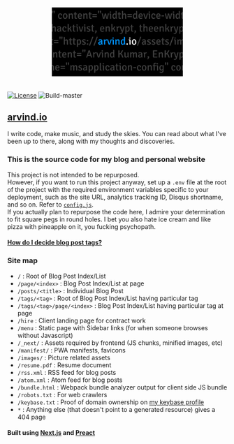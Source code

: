 # [<p align="center"><img src="https://raw.githubusercontent.com/EnKrypt/arvind.io/next/public/images/preview.png" width="300" /></p>](https://arvind.io)

[![License](https://img.shields.io/github/license/EnKrypt/arvind.io.svg)](https://raw.githubusercontent.com/EnKrypt/arvind.io/master/LICENSE)
![Build-master](https://img.shields.io/circleci/build/github/EnKrypt/arvind.io/next.svg)

<!---
TODO: Replace next branch with master
-->

## [arvind.io](https://arvind.io)

I write code, make music, and study the skies. You can read about what I've been up to there, along with my thoughts and discoveries.

### This is the source code for my blog and personal website

This project is not intended to be repurposed. \
 However, if you want to run this project anyway, set up a `.env` file at the root of the project with the required environment variables specific to your deployment, such as the site URL, analytics tracking ID, Disqus shortname, and so on. Refer to [`config.js`](https://github.com/EnKrypt/arvind.io/blob/master/extractors/config.js). \
 If you actually plan to repurpose the code here, I admire your determination to fit square pegs in round holes. I bet you also hate ice cream and like pizza with pineapple on it, you fucking psychopath.

#### [How do I decide blog post tags?](https://github.com/EnKrypt/arvind.io/blob/master/tags-guide.md)

### Site map

- `/` : Root of Blog Post Index/List
- `/page/<index>` : Blog Post Index/List at page
- `/posts/<title>` : Individual Blog Post
- `/tags/<tag>` : Root of Blog Post Index/List having particular tag
- `/tags/<tag>/page/<index>` : Blog Post Index/List having particular tag at page
- `/hire` : Client landing page for contract work
- `/menu` : Static page with Sidebar links (for when someone browses without Javascript)
- `/_next/` : Assets required by frontend (JS chunks, minified images, etc)
- `/manifest/` : PWA manifests, favicons
- `/images/` : Picture related assets
- `/resume.pdf` : Resume document
- `/rss.xml` : RSS feed for blog posts
- `/atom.xml` : Atom feed for blog posts
- `/bundle.html` : Webpack bundle analyzer output for client side JS bundle
- `/robots.txt` : For web crawlers
- `/keybase.txt` : Proof of domain ownership on [my keybase profile](https://keybase.io/enkrypt)
- `*` : Anything else (that doesn't point to a generated resource) gives a 404 page

#### Built using [Next.js](https://nextjs.org/) and [Preact](https://preactjs.com/)
